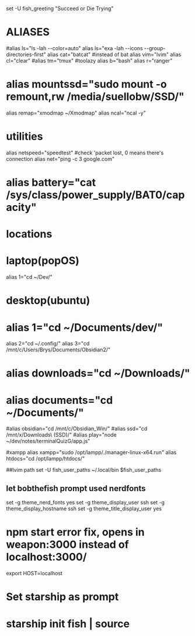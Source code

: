 
set -U fish_greeting "Succeed or Die Trying"

# ALIASES

#alias ls="ls -lah --color=auto"
alias ls="exa -lah --icons --group-directories-first"
alias cat="batcat"  #instead of bat
alias vim="lvim"
alias cl="clear"
#alias tm="tmux" #toolazy
alias b="bash"
alias r="ranger"
# alias mountssd="sudo mount -o remount,rw /media/suellobw/SSD/"
alias remap="xmodmap ~/Xmodmap"
alias ncal="ncal -y"

# utilities
alias netspeed="speedtest"
#check 'packet lost, 0 means there's connection
alias net="ping -c 3 google.com" 
# alias battery="cat /sys/class/power_supply/BAT0/capacity"

# locations
# laptop(popOS)
alias 1="cd ~/Dev/"
# desktop(ubuntu)
# alias 1="cd ~/Documents/dev/"
alias 2="cd ~/.config/"
alias 3="cd /mnt/c/Users/Brys/Documents/Obsidian2/"
# alias downloads="cd ~/Downloads/"
# alias documents="cd ~/Documents/"
#alias obsidian="cd /mnt/c/Obsidian_Win/"
#alias ssd="cd /mnt/x/Downloads\ \(SSD\)/"
#alias play="node ~/dev/notes/terminalQuizG/app.js"

#xampp
alias xampp="sudo /opt/lampp/./manager-linux-x64.run"
alias htdocs="cd /opt/lampp/htdocs/"

##lvim path
set -U fish_user_paths ~/.local/bin $fish_user_paths

## let bobthefish prompt used nerdfonts
set -g theme_nerd_fonts yes
set -g theme_display_user ssh
set -g theme_display_hostname ssh
set -g theme_title_display_user yes

# npm start error fix, opens in weapon:3000 instead of localhost:3000/
export HOST=localhost 

# Set starship as prompt
# starship init fish | source

